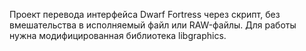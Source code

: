 Проект перевода интерфейса Dwarf Fortress через скрипт, без вмешательства в исполняемый файл или RAW-файлы. Для работы нужна модифицированная библиотека libgraphics.
